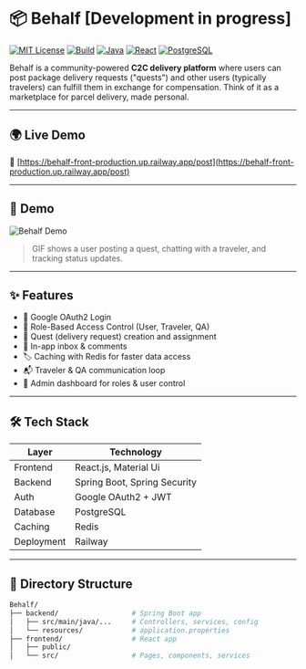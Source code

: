 # 📦 Behalf [Development in progress]

[![MIT License](https://img.shields.io/badge/license-MIT-green)](LICENSE)
[![Build](https://img.shields.io/badge/build-passing-brightgreen)]()
[![Java](https://img.shields.io/badge/backend-Java%2017-blue)]()
[![React](https://img.shields.io/badge/frontend-React.js-lightgrey)]()
[![PostgreSQL](https://img.shields.io/badge/database-PostgreSQL-blue)]()

Behalf is a community-powered **C2C delivery platform** where users can post package delivery requests ("quests") and other users (typically travelers) can fulfill them in exchange for compensation. Think of it as a marketplace for parcel delivery, made personal.

---

## 🌍 Live Demo

🔗 [https://behalf-front-production.up.railway.app/post](https://behalf-front-production.up.railway.app/post)

---

## 🎥 Demo

![Behalf Demo](https://github.com/abhayraghuwanshi/Behalf/assets/demo.gif)

> GIF shows a user posting a quest, chatting with a traveler, and tracking status updates.

---

## ✨ Features

- 🔐 Google OAuth2 Login
- 👥 Role-Based Access Control (User, Traveler, QA)
- 🧾 Quest (delivery request) creation and assignment
- 💬 In-app inbox & comments
- 🏷️ Caching with Redis for faster data access
- 📬 Traveler & QA communication loop
- 📄 Admin dashboard for roles & user control

---

## 🛠 Tech Stack

| Layer       | Technology                        |
|-------------|------------------------------------|
| Frontend    | React.js, Material Ui             |
| Backend     | Spring Boot, Spring Security      |
| Auth        | Google OAuth2 + JWT               |
| Database    | PostgreSQL                        |
| Caching     | Redis                             |
| Deployment  | Railway                           |

---

## 📁 Directory Structure

```bash
Behalf/
├── backend/                  # Spring Boot app
│   ├── src/main/java/...     # Controllers, services, config
│   └── resources/            # application.properties
├── frontend/                 # React app
│   ├── public/
│   └── src/                  # Pages, components, services

